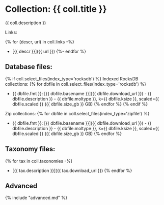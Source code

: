 <!-- automatically generated by code in https://github.com/sourmash-bio/2025-sourmash-databases-doc-template/ -->
<!-- template file: templates/ncbi.md -->

# Collection: {{ coll.title }}

{{ coll.description }}

Links:

{% for (descr, url) in coll.links -%}
* [{{ descr }}]({{ url }})
{%- endfor %}

## Database files:

{% if coll.select_files(index_type='rocksdb') %}
Indexed RocksDB collections:
{% for dbfile in coll.select_files(index_type='rocksdb') %}
   * {{ dbfile.fmt }}: [{{ dbfile.basename }}]({{ dbfile.download_url }}) - {{ dbfile.description }} - {{ dbfile.moltype }}, k={{ dbfile.ksize }}, scaled={{ dbfile.scaled }} ({{ dbfile.size_gb }} GB)
{% endfor %}
{% endif %}

Zip collections:
{% for dbfile in coll.select_files(index_type='zipfile') %}
   * {{ dbfile.fmt }}: [{{ dbfile.basename }}]({{ dbfile.download_url }}) - {{ dbfile.description }} - {{ dbfile.moltype }}, k={{ dbfile.ksize }}, scaled={{ dbfile.scaled }} ({{ dbfile.size_gb }} GB)
{% endfor %}

## Taxonomy files:

{% for tax in coll.taxonomies -%}
* [{{ tax.description }}]({{ tax.download_url }})
{% endfor %}

## Advanced

{% include "advanced.md" %}
